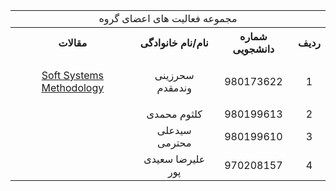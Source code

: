 <table style="width:100%">
  
<tr>
<td colspan="6"  align="center">مجموعه فعالیت های اعضای گروه</td>
</tr>
  
<tr>
 <th  align="center">مقالات</th>
 <th  align="center">نام/نام خانوادگی</th>
 <th  align="center">شماره دانشجویی</th>
 <th  align="center">ردیف</th>
 </tr>  
 
  <tr>
 <td  align="center">
   
 <p><a  href="https://link.springer.com/chapter/10.1007/978-1-4471-7472-1_5">Soft Systems Methodology</a></p>
 <p><a  href=""></a></p>
 <p><a  href=""></a></p>
 <p><a  href=""></a></p>

  </td>
 <td  align="center">سحرزینی وندمقدم</td>
 <td  align="center">980173622</td>
 <td align="center">1</td>
 </tr>

<tr>
 <td  align="center">
  <p><a  href=""></a></p>
 <p><a  href=""></a></p>
 <p><a  href=""></a></p>
  </td>
 <td  align="center">کلثوم محمدی</td>
 <td  align="center">980199613</td>
 <td align="center">2</td>
 </tr>

<tr>
 <td  align="center">
  <p><a  href=""></a></p>
 <p><a  href=""></a></p>
 <p><a  href=""></a></p>
  </td>
 <td  align="center">سیدعلی محترمی</td>
 <td  align="center">980199610</td>
 <td align="center">3</td>
 </tr>
 
  <tr>
 <td  align="center">
  <p><a  href=""></a></p>
 <p><a  href=""></a></p>
 <p><a  href=""></a></p>
  </td>
 <td  align="center">علیرضا سعیدی پور</td>
 <td  align="center">970208157</td>
 <td align="center">4</td>
 </tr>
</table>

